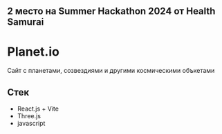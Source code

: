 ## 2 место на Summer Hackathon 2024 от Health Samurai

# Planet.io

Сайт с планетами, созвездиями и другими космическими объкетами

## Стек

- React.js + Vite
- Three.js
- javascript
